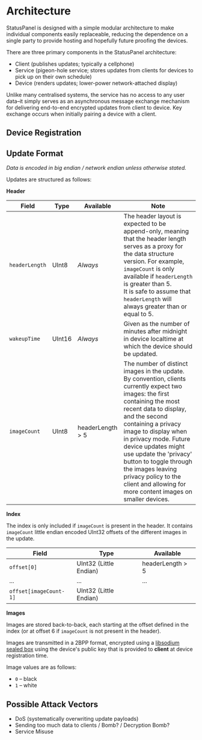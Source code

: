 # Architecture

StatusPanel is designed with a simple modular architecture to make individual components easily replaceable, reducing the dependence on a single party to provide hosting and hopefully future proofing the devices.

There are three primary components in the StatusPanel architecture:

- Client (publishes updates; typically a cellphone)
- Service (pigeon-hole service; stores updates from clients for devices to pick up on their own schedule)
- Device (renders updates; lower-power network-attached display)

Unlike many centralised systems, the service has no access to any user data–it simply serves as an asynchronous message exchange mechanism for delivering end-to-end encrypted updates from client to device. Key exchange occurs when initially pairing a device with a client.

## Device Registration

## Update Format

_Data is encoded in big endian / network endian unless otherwise stated._

Updates are structured as follows:

**Header**

| Field          | Type   | Available         | Note                                                         |
| -------------- | ------ | ----------------- | ------------------------------------------------------------ |
| `headerLength` | UInt8  | _Always_          | The header layout is expected to be append-only, meaning that the header length serves as a proxy for the data structure version. For example, `imageCount` is only available if `headerLength` is greater than 5.<br />It is safe to assume that `headerLength` will always greater than or equal to 5. |
| `wakeupTime`   | UInt16 | _Always_          | Given as the number of minutes after midnight in device localtime at which the device should be updated. |
| `imageCount`   | UInt8  | headerLength  > 5 | The number of distinct images in the update. By convention, clients currently expect two images: the first containing the most recent data to display, and the second containing a privacy image to display when in privacy mode. Future device updates might use update the 'privacy' button to toggle through the images leaving privacy policy to the client and allowing for more content images on smaller devices. |

**Index**

The index is only included if `imageCount` is present in the header. It contains `imageCount` little endian encoded UInt32 offsets of the different images in the update.

| Field                  | Type                   | Available        |
| ---------------------- | ---------------------- | ---------------- |
| `offset[0]`            | UInt32 (Little Endian) | headerLength > 5 |
| ...                    | ...                    | ...              |
| `offset[imageCount-1]` | UInt32 (Little Endian) |                  |

**Images**

Images are stored back-to-back, each starting at the offset defined in the index (or at offset 6 if `imageCount` is not present in the header).

Images are transmitted in a 2BPP format, encrypted using a [libsodium sealed box](https://doc.libsodium.org/public-key_cryptography/sealed_boxes)  using the device's public key that is provided to **client** at device registration time.

Image values are as follows:

- `0` – black
- `1` – white

## Possible Attack Vectors

- DoS (systematically overwriting update payloads)
- Sending too much data to clients / Bomb? / Decryption Bomb?
- Service Misuse